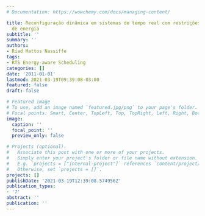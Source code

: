```yaml
---
# Documentation: https://wowchemy.com/docs/managing-content/

title: Reconfiguração dinâmica em sistemas de tempo real com restrições de consumo
  de energia
subtitle: ''
summary: ''
authors:
- Rı́ad Mattos Nassiffe
tags:
- RTS Energy-aware Scheduling
categories: []
date: '2011-01-01'
lastmod: 2021-03-19T09:39:08-03:00
featured: false
draft: false

# Featured image
# To use, add an image named `featured.jpg/png` to your page's folder.
# Focal points: Smart, Center, TopLeft, Top, TopRight, Left, Right, BottomLeft, Bottom, BottomRight.
image:
  caption: ''
  focal_point: ''
  preview_only: false

# Projects (optional).
#   Associate this post with one or more of your projects.
#   Simply enter your project's folder or file name without extension.
#   E.g. `projects = ["internal-project"]` references `content/project/deep-learning/index.md`.
#   Otherwise, set `projects = []`.
projects: []
publishDate: '2021-03-19T12:39:08.574956Z'
publication_types:
- '7'
abstract: ''
publication: ''
---
```

